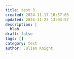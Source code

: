 ```yaml
---
title: test 3
created: 2024-11-17 16:57:03
updated: 2024-11-23 13:03:57
description: |
  blah
draft: false
tags: []
category: test
author: Julian Knight
---
```

